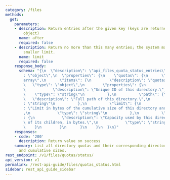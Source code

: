 ```yaml
---
category: /files
methods:
  get:
    parameters:
    - description: Return entries after the given key (keys are returned in the paging
        object)
      name: after
      required: false
    - description: Return no more than this many entries; the system may choose a
        smaller limit.
      name: limit
      required: false
    response_body:
      schema: "{\n  \"description\": \"api_files_quota_status_entries\",\n  \"type\"\
        : \"object\",\n  \"properties\": {\n    \"quotas\": {\n      \"type\": \"\
        array\",\n      \"items\": {\n        \"description\": \"quotas\",\n     \
        \   \"type\": \"object\",\n        \"properties\": {\n          \"id\": {\n\
        \            \"description\": \"Unique ID of this directory.\",\n        \
        \    \"type\": \"string\"\n          },\n          \"path\": {\n         \
        \   \"description\": \"Full path of this directory.\",\n            \"type\"\
        : \"string\"\n          },\n          \"limit\": {\n            \"description\"\
        : \"Limit in bytes of the cumulative size of this directory and its descendants.\"\
        ,\n            \"type\": \"string\"\n          },\n          \"capacity_usage\"\
        : {\n            \"description\": \"Capacity used by this directory and all\
        \ of its children, in bytes.\",\n            \"type\": \"string\"\n      \
        \    }\n        }\n      }\n    }\n  }\n}"
    responses:
    - code: '200'
      description: Return value on success
    summary: List all directory quotas and their corresponding directories' paths
      and cumulative sizes.
rest_endpoint: /v1/files/quotas/status/
api_version: v1
permalink: /rest-api-guide/files/quotas_status.html
sidebar: rest_api_guide_sidebar
---
```

